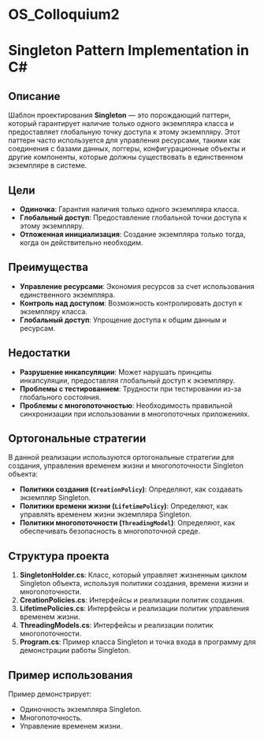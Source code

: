 # OS_Colloquium2

# Singleton Pattern Implementation in C#

## Описание

Шаблон проектирования **Singleton** — это порождающий паттерн, который гарантирует наличие только одного экземпляра класса и предоставляет глобальную точку доступа к этому экземпляру. Этот паттерн часто используется для управления ресурсами, такими как соединения с базами данных, логгеры, конфигурационные объекты и другие компоненты, которые должны существовать в единственном экземпляре в системе.

## Цели

- **Одиночка**: Гарантия наличия только одного экземпляра класса.
- **Глобальный доступ**: Предоставление глобальной точки доступа к этому экземпляру.
- **Отложенная инициализация**: Создание экземпляра только тогда, когда он действительно необходим.

## Преимущества

- **Управление ресурсами**: Экономия ресурсов за счет использования единственного экземпляра.
- **Контроль над доступом**: Возможность контролировать доступ к экземпляру класса.
- **Глобальный доступ**: Упрощение доступа к общим данным и ресурсам.

## Недостатки

- **Разрушение инкапсуляции**: Может нарушать принципы инкапсуляции, предоставляя глобальный доступ к экземпляру.
- **Проблемы с тестированием**: Трудности при тестировании из-за глобального состояния.
- **Проблемы с многопоточностью**: Необходимость правильной синхронизации при использовании в многопоточных приложениях.

## Ортогональные стратегии

В данной реализации используются ортогональные стратегии для создания, управления временем жизни и многопоточности Singleton объекта:

- **Политики создания (`CreationPolicy`)**: Определяют, как создавать экземпляр Singleton.
- **Политики времени жизни (`LifetimePolicy`)**: Определяют, как управлять временем жизни экземпляра Singleton.
- **Политики многопоточности (`ThreadingModel`)**: Определяют, как обеспечивать безопасность в многопоточной среде.

## Структура проекта

1. **SingletonHolder.cs**: Класс, который управляет жизненным циклом Singleton объекта, используя политики создания, времени жизни и многопоточности.
2. **CreationPolicies.cs**: Интерфейсы и реализации политик создания.
3. **LifetimePolicies.cs**: Интерфейсы и реализации политик управления временем жизни.
4. **ThreadingModels.cs**: Интерфейсы и реализации политик многопоточности.
5. **Program.cs**: Пример класса Singleton и точка входа в программу для демонстрации работы Singleton.

## Пример использования

Пример демонстрирует:
- Одиночность экземпляра Singleton.
- Многопоточность.
- Управление временем жизни.
